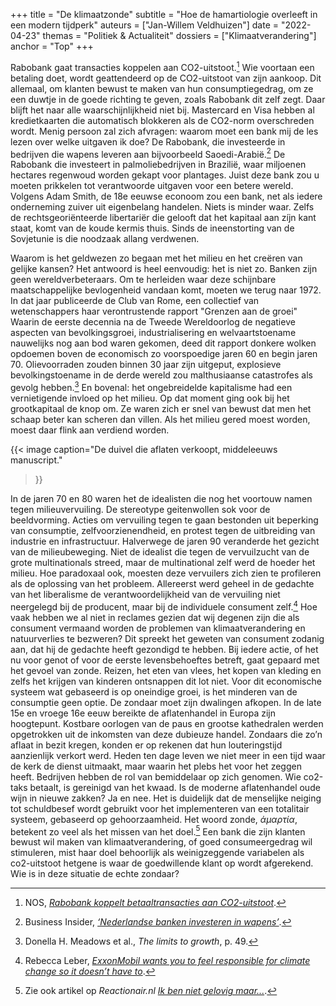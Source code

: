 +++
title    = "De klimaatzonde"
subtitle = "Hoe de hamartiologie overleeft in een modern tijdperk"
auteurs  = ["Jan-Willem Veldhuizen"]
date     = "2022-04-23"
themas   = "Politiek & Actualiteit"
dossiers = ["Klimaatverandering"]
anchor   = "Top"
+++


Rabobank gaat transacties koppelen aan CO2-uitstoot.[^1] Wie voortaan een betaling doet, wordt geattendeerd op de CO2-uitstoot van zijn aankoop. Dit allemaal, om klanten bewust te maken van hun consumptiegedrag, om ze een duwtje in de goede richting te geven, zoals Rabobank dit zelf zegt. Daar blijft het naar alle waarschijnlijkheid niet bij. Mastercard en Visa hebben al kredietkaarten die automatisch blokkeren als de CO2-norm overschreden wordt. Menig persoon zal zich afvragen: waarom moet een bank mij de les lezen over welke uitgaven ik doe? De Rabobank, die investeerde in bedrijven die wapens leveren aan bijvoorbeeld Saoedi-Arabië.[^2] De Rabobank die investeert in palmoliebedrijven in Brazilië, waar miljoenen hectares regenwoud worden gekapt voor plantages. Juist deze bank zou u moeten prikkelen tot verantwoorde uitgaven voor een betere wereld. Volgens Adam Smith, de 18e eeuwse econoom zou een bank, net als iedere onderneming zuiver uit eigenbelang handelen. Niets is minder waar. Zelfs de rechtsgeoriënteerde libertariër die gelooft dat het kapitaal aan zíjn kant staat, komt van de koude kermis thuis. Sinds de ineenstorting van de Sovjetunie is die noodzaak allang verdwenen. 

Waarom is het geldwezen zo begaan met het milieu en het creëren van gelijke kansen? Het antwoord is heel eenvoudig: het is niet zo. Banken zijn geen wereldverbeteraars. Om te herleiden waar deze schijnbare maatschappelijke bevlogenheid vandaan komt, moeten we terug naar 1972. In dat jaar publiceerde de Club van Rome, een collectief van wetenschappers haar verontrustende rapport "Grenzen aan de groei" Waarin de eerste decennia na de Tweede Wereldoorlog de negatieve aspecten van bevolkingsgroei, industrialisering en welvaartstoename nauwelijks nog aan bod waren gekomen, deed dit rapport donkere wolken opdoemen boven de economisch zo voorspoedige jaren 60 en begin jaren 70. Olievoorraden zouden binnen 30 jaar zijn uitgeput, explosieve bevolkingstoename in de derde wereld zou malthusiaanse catastrofes als gevolg hebben.[^3] En bovenal: het ongebreidelde kapitalisme had een vernietigende invloed op het milieu. Op dat moment ging ook bij het grootkapitaal de knop om. Ze waren zich er snel van bewust dat men het schaap beter kan scheren dan villen. Als het milieu gered moest worden, moest daar flink aan verdiend worden.

{{< image
	caption="De duivel die aflaten verkoopt, middeleeuws manuscript."
>}}

In de jaren 70 en 80 waren het de idealisten die nog het voortouw namen tegen milieuvervuiling. De stereotype geitenwollen sok voor de beeldvorming. Acties om vervuiling tegen te gaan bestonden uit beperking van consumptie, zelfvoorzienendheid, en protest tegen de uitbreiding van industrie en infrastructuur. Halverwege de jaren 90 veranderde het gezicht van de milieubeweging. Niet de idealist die tegen de vervuilzucht van de grote multinationals streed, maar de multinational zelf werd de hoeder het milieu. Hoe paradoxaal ook, moesten deze vervuilers zich zien te profileren als de oplossing van het probleem. Allereerst werd geheel in de gedachte van het liberalisme de verantwoordelijkheid van de  vervuiling niet neergelegd bij de producent, maar bij de individuele consument zelf.[^4] Hoe vaak hebben we al niet in reclames gezien dat wij degenen zijn die als consument vermaand worden de problemen van klimaatverandering en natuurverlies te bezweren? Dit spreekt het geweten van consument zodanig aan, dat hij de gedachte heeft gezondigd te hebben. Bij iedere actie, of het nu voor genot of voor de eerste levensbehoeftes betreft, gaat gepaard met het gevoel van zonde. Reizen, het eten van vlees, het kopen van kleding en zelfs het krijgen van kinderen ontsnappen dit lot niet. Voor dit economische systeem wat gebaseerd is op oneindige groei, is het minderen van de consumptie geen optie. De zondaar moet zijn dwalingen afkopen. In de late 15e en vroege 16e eeuw bereikte de aflatenhandel in Europa zijn hoogtepunt. Kostbare oorlogen van de paus en grootse kathedralen werden opgetrokken uit de inkomsten van deze dubieuze handel. Zondaars die zo’n aflaat in bezit kregen, konden er op rekenen dat hun louteringstijd aanzienlijk verkort werd. Heden ten dage leven we niet meer in een tijd waar de kerk de dienst uitmaakt, maar waarin het plebs het voor het zeggen heeft. Bedrijven hebben de rol van bemiddelaar op zich genomen. Wie co2-taks betaalt, is gereinigd van het kwaad. Is de moderne aflatenhandel oude wijn in nieuwe zakken? Ja en nee. Het is duidelijk dat de menselijke neiging tot schuldbesef wordt gebruikt voor het implementeren van een totalitair systeem, gebaseerd op gehoorzaamheid. Het woord zonde, _ἁμαρτία_, betekent zo veel als het missen van het doel.[^5] Een bank die zijn klanten bewust wil maken van klimaatverandering, of goed consumeergedrag wil stimuleren, mist haar doel behoorlijk als weinigzeggende variabelen als co2-uitstoot hetgene is waar de goedwillende klant op wordt afgerekend. Wie is in deze situatie de echte zondaar?


[^1]: NOS, _[Rabobank koppelt betaaltransacties aan CO2-uitstoot](https://nos.nl/artikel/2426041-rabobank-koppelt-betaaltransacties-aan-co2-uitstoot)_.
[^2]: Business Insider, _[‘Nederlandse banken investeren in wapens’](https://www.businessinsider.nl/nederlandse-banken-investeren-in-wapens/)_.
[^3]: Donella H. Meadows et al., _The limits to growth_, p. 49.
[^4]: Rebecca Leber, _[ExxonMobil wants you to feel responsible for climate change so it doesn’t have to](https://www.vox.com/22429551/climate-change-crisis-exxonmobil-harvard-study)_.
[^5]: Zie ook artikel op _Reactionair.nl_ _[Ik ben niet gelovig maar...](https://reactionair.nl/artikelen/ik-ben-niet-gelovig-maar/)_.
